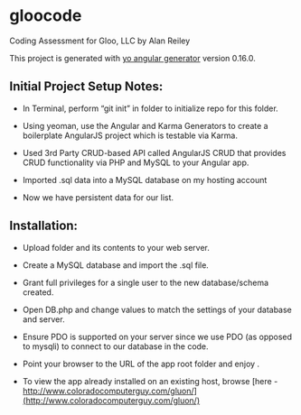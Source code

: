 # gloocode

Coding Assessment for Gloo, LLC by Alan Reiley

This project is generated with [yo angular generator](https://github.com/yeoman/generator-angular)
version 0.16.0.





## Initial Project Setup Notes:

- In Terminal, perform “git init” in folder to initialize repo for this folder.

- Using yeoman, use the Angular and Karma Generators to create a boilerplate AngularJS project which is testable via Karma.

- Used 3rd Party CRUD-based API called AngularJS CRUD that provides CRUD functionality via PHP and MySQL to your Angular app.

- Imported .sql data into a MySQL database on my hosting account

- Now we have persistent data for our list. 



## Installation:

- Upload folder and its contents to your web server.

- Create a MySQL database and import the .sql file.

- Grant full privileges for a single user to the new database/schema created.

- Open DB.php and change values to match the settings of your database and server.

- Ensure PDO is supported on your server since we use PDO (as opposed to mysqli) to connect to our database in the code.

- Point your browser to the URL of the app root folder and enjoy .

- To view the app already installed on an existing host, browse [here - http://www.coloradocomputerguy.com/gluon/](http://www.coloradocomputerguy.com/gluon/)

